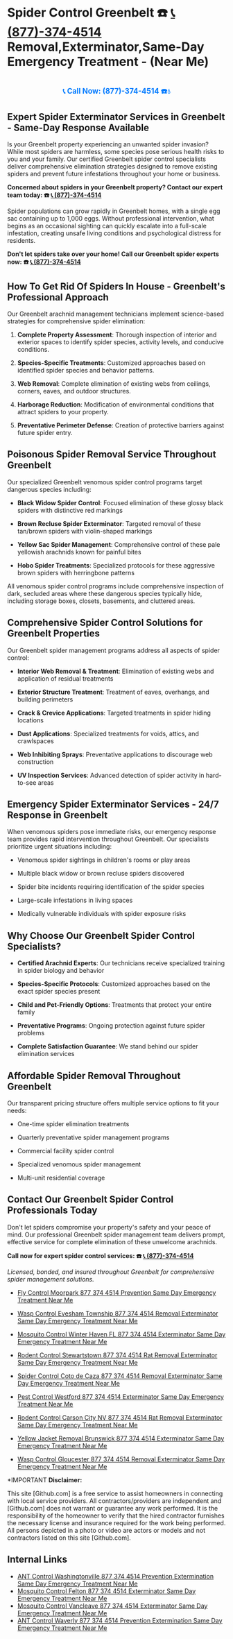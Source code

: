 # Spider Control Greenbelt ☎️ [📞 (877)-374-4514](https://pest-control-4514.netlify.app) Removal,Exterminator,Same-Day Emergency Treatment - (Near Me)
# 

<p align="center" style="font-size: 1.2em; font-weight: bold; margin: 20px 0;">
  <a href="https://pest-control-4514.netlify.app" target="_blank" style="color: #007BFF; text-decoration: none;">📞 Call Now: (877)-374-4514 ☎️💧</a>
</p>

## Expert Spider Exterminator Services in Greenbelt - Same-Day Response Available

Is your Greenbelt property experiencing an unwanted spider invasion? While most spiders are harmless, some species pose serious health risks to you and your family. Our certified Greenbelt spider control specialists deliver comprehensive elimination strategies designed to remove existing spiders and prevent future infestations throughout your home or business.

**Concerned about spiders in your Greenbelt property? Contact our expert team today: ☎️ [📞 (877)-374-4514](https://pest-control-4514.netlify.app)**

Spider populations can grow rapidly in Greenbelt homes, with a single egg sac containing up to 1,000 eggs. Without professional intervention, what begins as an occasional sighting can quickly escalate into a full-scale infestation, creating unsafe living conditions and psychological distress for residents.

**Don't let spiders take over your home! Call our Greenbelt spider experts now: ☎️ [📞 (877)-374-4514](https://pest-control-4514.netlify.app)**

## How To Get Rid Of Spiders In House - Greenbelt's Professional Approach

Our Greenbelt arachnid management technicians implement science-based strategies for comprehensive spider elimination:

1. **Complete Property Assessment**: Thorough inspection of interior and exterior spaces to identify spider species, activity levels, and conducive conditions.

2. **Species-Specific Treatments**: Customized approaches based on identified spider species and behavior patterns.

3. **Web Removal**: Complete elimination of existing webs from ceilings, corners, eaves, and outdoor structures.

4. **Harborage Reduction**: Modification of environmental conditions that attract spiders to your property.

5. **Preventative Perimeter Defense**: Creation of protective barriers against future spider entry.

## Poisonous Spider Removal Service Throughout Greenbelt

Our specialized Greenbelt venomous spider control programs target dangerous species including:

- **Black Widow Spider Control**: Focused elimination of these glossy black spiders with distinctive red markings

- **Brown Recluse Spider Exterminator**: Targeted removal of these tan/brown spiders with violin-shaped markings

- **Yellow Sac Spider Management**: Comprehensive control of these pale yellowish arachnids known for painful bites

- **Hobo Spider Treatments**: Specialized protocols for these aggressive brown spiders with herringbone patterns

All venomous spider control programs include comprehensive inspection of dark, secluded areas where these dangerous species typically hide, including storage boxes, closets, basements, and cluttered areas.

## Comprehensive Spider Control Solutions for Greenbelt Properties

Our Greenbelt spider management programs address all aspects of spider control:

- **Interior Web Removal & Treatment**: Elimination of existing webs and application of residual treatments

- **Exterior Structure Treatment**: Treatment of eaves, overhangs, and building perimeters

- **Crack & Crevice Applications**: Targeted treatments in spider hiding locations

- **Dust Applications**: Specialized treatments for voids, attics, and crawlspaces

- **Web Inhibiting Sprays**: Preventative applications to discourage web construction

- **UV Inspection Services**: Advanced detection of spider activity in hard-to-see areas

## Emergency Spider Exterminator Services - 24/7 Response in Greenbelt

When venomous spiders pose immediate risks, our emergency response team provides rapid intervention throughout Greenbelt. Our specialists prioritize urgent situations including:

- Venomous spider sightings in children's rooms or play areas

- Multiple black widow or brown recluse spiders discovered

- Spider bite incidents requiring identification of the spider species

- Large-scale infestations in living spaces

- Medically vulnerable individuals with spider exposure risks

## Why Choose Our Greenbelt Spider Control Specialists?

- **Certified Arachnid Experts**: Our technicians receive specialized training in spider biology and behavior

- **Species-Specific Protocols**: Customized approaches based on the exact spider species present

- **Child and Pet-Friendly Options**: Treatments that protect your entire family

- **Preventative Programs**: Ongoing protection against future spider problems

- **Complete Satisfaction Guarantee**: We stand behind our spider elimination services

## Affordable Spider Removal Throughout Greenbelt

Our transparent pricing structure offers multiple service options to fit your needs:

- One-time spider elimination treatments

- Quarterly preventative spider management programs

- Commercial facility spider control

- Specialized venomous spider management

- Multi-unit residential coverage

## Contact Our Greenbelt Spider Control Professionals Today

Don't let spiders compromise your property's safety and your peace of mind. Our professional Greenbelt spider management team delivers prompt, effective service for complete elimination of these unwelcome arachnids.

**Call now for expert spider control services: ☎️ [📞 (877)-374-4514](https://pest-control-4514.netlify.app)**

*Licensed, bonded, and insured throughout Greenbelt for comprehensive spider management solutions.*


- [Fly Control Moorpark 877 374 4514 Prevention Same Day Emergency Treatment Near Me](https://github.com/allyoucaneatsushiin/pest-control/blob/main/Fly-Control-Moorpark-877-374-4514-Prevention-Same-Day-Emergency-Treatment-Near-Me.md)
- [Wasp Control Evesham Township 877 374 4514 Removal Exterminator Same Day Emergency Treatment Near Me](https://github.com/allyoucaneatsushiin/pest-control/blob/main/Wasp-Control-Evesham-Township-877-374-4514-Removal-Exterminator-Same-Day-Emergency-Treatment-Near-Me.md)
- [Mosquito Control Winter Haven FL 877 374 4514 Exterminator Same Day Emergency Treatment Near Me](https://github.com/allyoucaneatsushiin/pest-control/blob/main/Mosquito-Control-Winter-Haven-FL-877-374-4514-Exterminator-Same-Day-Emergency-Treatment-Near-Me.md)


- [Rodent Control Stewartstown 877 374 4514 Rat Removal Exterminator Same Day Emergency Treatment Near Me](https://github.com/allyoucaneatsushiin/pest-control/blob/main/Rodent-Control-Stewartstown-877-374-4514-Rat-Removal-Exterminator-Same-Day-Emergency-Treatment-Near-Me.md)
- [Spider Control Coto de Caza 877 374 4514 Removal Exterminator Same Day Emergency Treatment Near Me](https://github.com/allyoucaneatsushiin/pest-control/blob/main/Spider-Control-Coto-de-Caza-877-374-4514-Removal-Exterminator-Same-Day-Emergency-Treatment-Near-Me.md)
- [Pest Control Westford 877 374 4514 Exterminator Same Day Emergency Treatment Near Me](https://github.com/allyoucaneatsushiin/pest-control/blob/main/Pest-Control-Westford-877-374-4514-Exterminator-Same-Day-Emergency-Treatment-Near-Me.md)


- [Rodent Control Carson City NV 877 374 4514 Rat Removal Exterminator Same Day Emergency Treatment Near Me](https://github.com/allyoucaneatsushiin/pest-control/blob/main/Rodent-Control-Carson-City-NV-877-374-4514-Rat-Removal-Exterminator-Same-Day-Emergency-Treatment-Near-Me.md)
- [Yellow Jacket Removal Brunswick 877 374 4514 Exterminator Same Day Emergency Treatment Near Me](https://github.com/allyoucaneatsushiin/pest-control/blob/main/Yellow-Jacket-Removal-Brunswick-877-374-4514-Exterminator-Same-Day-Emergency-Treatment-Near-Me.md)
- [Wasp Control Gloucester 877 374 4514 Removal Exterminator Same Day Emergency Treatment Near Me](https://github.com/allyoucaneatsushiin/pest-control/blob/main/Wasp-Control-Gloucester-877-374-4514-Removal-Exterminator-Same-Day-Emergency-Treatment-Near-Me.md)


*IMPORTANT **Disclaimer:**  

This site [Github.com] is a free service to assist homeowners in connecting with local service providers. All contractors/providers are independent and [Github.com] does not warrant or guarantee any work performed. It is the responsibility of the homeowner to verify that the hired contractor furnishes the necessary license and insurance required for the work being performed. All persons depicted in a photo or video are actors or models and not contractors listed on this site [Github.com].


## Internal Links
- [ANT Control Washingtonville 877 374 4514 Prevention Extermination Same Day Emergency Treatment Near Me](https://github.com/allyoucaneatsushiin/pest-control/blob/main/ANT-Control-Washingtonville-877-374-4514-Prevention-Extermination-Same-Day-Emergency-Treatment-Near-Me.md)
- [Mosquito Control Felton 877 374 4514 Exterminator Same Day Emergency Treatment Near Me](https://github.com/allyoucaneatsushiin/pest-control/blob/main/Mosquito-Control-Felton-877-374-4514-Exterminator-Same-Day-Emergency-Treatment-Near-Me.md)
- [Mosquito Control Vancleave 877 374 4514 Exterminator Same Day Emergency Treatment Near Me](https://github.com/allyoucaneatsushiin/pest-control/blob/main/Mosquito-Control-Vancleave-877-374-4514-Exterminator-Same-Day-Emergency-Treatment-Near-Me.md)
- [ANT Control Waverly 877 374 4514 Prevention Extermination Same Day Emergency Treatment Near Me](https://github.com/allyoucaneatsushiin/pest-control/blob/main/ANT-Control-Waverly-877-374-4514-Prevention-Extermination-Same-Day-Emergency-Treatment-Near-Me.md)

